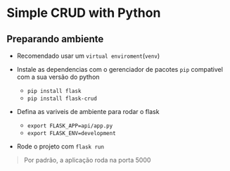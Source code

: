 # Simple CRUD with Python

## Preparando ambiente
* Recomendado usar um `virtual enviroment`(`venv`)

* Instale as dependencias com o gerenciador de pacotes `pip` compativel com a sua versão do python
    * `pip install flask`
    * `pip install flask-crud`

* Defina as variveis de ambiente para rodar o flask
    * `export FLASK_APP=api/app.py`
    * `export FLASK_ENV=development`

* Rode o projeto com `flask run`
> Por padrão, a aplicação roda na porta 5000

